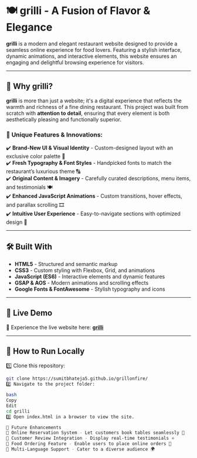# 🍽️ grilli - A Fusion of Flavor & Elegance  

**grilli** is a modern and elegant restaurant website designed to provide a seamless online experience for food lovers. Featuring a stylish interface, dynamic animations, and interactive elements, this website ensures an engaging and delightful browsing experience for visitors.  

--- 

## 🎨 Why grilli?  
**grilli** is more than just a website; it's a digital experience that reflects the warmth and richness of a fine dining restaurant. This project was built from scratch with **attention to detail**, ensuring that every element is both aesthetically pleasing and functionally superior.  

### 🔹 **Unique Features & Innovations:**  
✔️ **Brand-New UI & Visual Identity** - Custom-designed layout with an exclusive color palette 🎨  
✔️ **Fresh Typography & Font Styles** - Handpicked fonts to match the restaurant’s luxurious theme 🔠  
✔️ **Original Content & Imagery** - Carefully curated descriptions, menu items, and testimonials 🍽️  
✔️ **Enhanced JavaScript Animations** - Custom transitions, hover effects, and parallax scrolling 🎞️  
✔️ **Intuitive User Experience** - Easy-to-navigate sections with optimized design 📌  

---

## 🛠️ Built With  
- **HTML5** - Structured and semantic markup  
- **CSS3** - Custom styling with Flexbox, Grid, and animations  
- **JavaScript (ES6)** - Interactive elements and dynamic features  
- **GSAP & AOS** - Modern animations and scrolling effects  
- **Google Fonts & FontAwesome** - Stylish typography and icons  

---

## 🔗 Live Demo  
🔹 Experience the live website here: **[grilli](https://sumitbhateja5.github.io/grillonfire/)**  

---

## 📜 How to Run Locally  
1️⃣ Clone this repository:  
   ```bash
   git clone https://sumitbhateja5.github.io/grillonfire/
2️⃣ Navigate to the project folder:

bash
Copy
Edit
cd grilli
3️⃣ Open index.html in a browser to view the site.

🚀 Future Enhancements
🔹 Online Reservation System - Let customers book tables seamlessly 📅
🔹 Customer Review Integration - Display real-time testimonials ⭐
🔹 Food Ordering Feature - Enable users to place online orders 🛒
🔹 Multi-Language Support - Cater to a diverse audience 🌍

